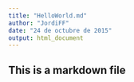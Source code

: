 ```yaml
---
title: "HelloWorld.md"
author: "JordiFF"
date: "24 de octubre de 2015"
output: html_document
---
```

## This is a markdown file